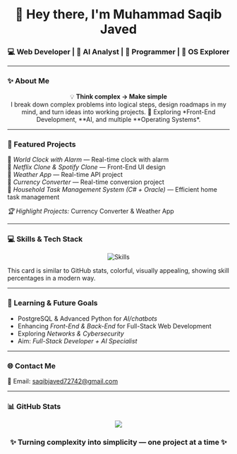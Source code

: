 <!-- 🌟 Muhammad Saqib Javed | GitHub Profile README -->

<h1 align="center">👋 Hey there, I'm Muhammad Saqib Javed</h1>
<h3 align="center">💻 Web Developer | 🤖 AI Analyst | 🧠 Programmer | 🧩 OS Explorer</h3>

---

### ✨ About Me
<p align="center">
💡 <b>Think complex → Make simple</b> <br>
I break down complex problems into logical steps, design roadmaps in my mind, and turn ideas into working projects. 🚀  
Exploring *Front-End Development, **AI, and multiple **Operating Systems*.  
</p>

---

### 🚀 Featured Projects

📌 *World Clock with Alarm* — Real-time clock with alarm  
📌 *Netflix Clone & Spotify Clone* — Front-End UI design  
📌 *Weather App* — Real-time API project  
📌 *Currency Converter* — Real-time conversion project  
📌 *Household Task Management System (C# + Oracle)* — Efficient home task management  

*🏆 Highlight Projects:* Currency Converter & Weather App  

---

### 💻 Skills & Tech Stack

<p align="center">
<img src="https://github-readme-stats.vercel.app/api/wakatime?username=Saqib72742&theme=radical&layout=compact&langs_count=9" alt="Skills"/>
</p>

This card is similar to GitHub stats, colorful, visually appealing, showing skill percentages in a modern way.

---

### 🧠 Learning & Future Goals

- PostgreSQL & Advanced Python for *AI/chatbots*  
- Enhancing *Front-End & Back-End* for Full-Stack Web Development  
- Exploring *Networks & Cybersecurity*  
- Aim: *Full-Stack Developer + AI Specialist*  

---

### 🌐 Contact Me
📩 Email: [saqibjaved72742@gmail.com](mailto:saqibjaved72742@gmail.com)

---

### 📊 GitHub Stats
<p align="center">
<img src="https://github-readme-stats.vercel.app/api?username=Saqib72742&show_icons=true&theme=radical&count_private=true" />
</p>

<h3 align="center">✨ Turning complexity into simplicity — one project at a time ✨</h3>
